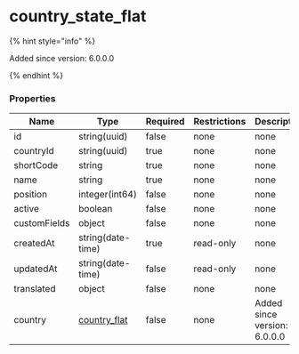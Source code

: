
# country_state_flat

{% hint style="info" %}

Added since version: 6.0.0.0

{% endhint %}

### Properties

|Name|Type|Required|Restrictions|Description|
|---|---|---|---|---|
|id|string(uuid)|false|none|none|
|countryId|string(uuid)|true|none|none|
|shortCode|string|true|none|none|
|name|string|true|none|none|
|position|integer(int64)|false|none|none|
|active|boolean|false|none|none|
|customFields|object|false|none|none|
|createdAt|string(date-time)|true|read-only|none|
|updatedAt|string(date-time)|false|read-only|none|
|translated|object|false|none|none|
|country|[country_flat](/schema/country_flat.md)|false|none|Added since version: 6.0.0.0|
